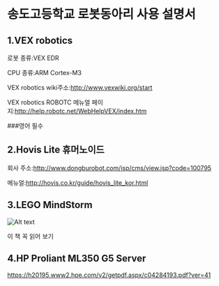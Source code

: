 송도고등학교 로봇동아리 사용 설명서
===============================
1.VEX robotics
---------------

로봇 종류:VEX EDR 

CPU 종류:ARM Cortex-M3 

VEX robotics wiki주소:<http://www.vexwiki.org/start> 

VEX robotics ROBOTC 메뉴얼 페이지:<http://help.robotc.net/WebHelpVEX/index.htm> 

###영어 필수 

2.Hovis Lite 휴머노이드 
----------------------

회사 주소:<http://www.dongburobot.com/jsp/cms/view.jsp?code=100795> 

메뉴얼:<http://hovis.co.kr/guide/hovis_lite_kor.html> 

3.LEGO MindStorm 
----------------- 

![Alt text](http://bimage.interpark.com/goods_image/2/1/2/4/224692124s.jpg)

이 책 꼭 읽어 보기 

4.HP Proliant ML350 G5 Server
--------------------------

<https://h20195.www2.hpe.com/v2/getpdf.aspx/c04284193.pdf?ver=41>
